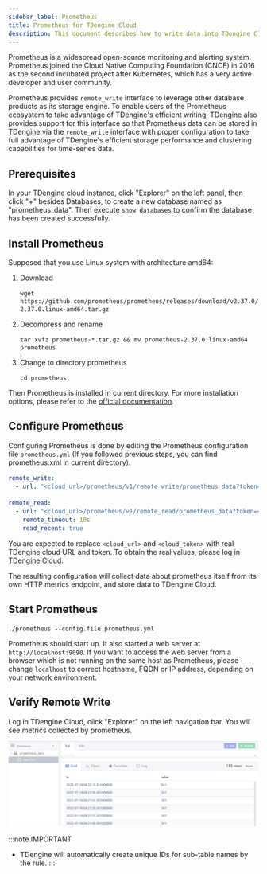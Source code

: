 ```yaml
---
sidebar_label: Prometheus
title: Prometheus for TDengine Cloud
description: This document describes how to write data into TDengine Cloud from Prometheus.
---
```


Prometheus is a widespread open-source monitoring and alerting system. Prometheus joined the Cloud Native Computing Foundation (CNCF) in 2016 as the second incubated project after Kubernetes, which has a very active developer and user community.

Prometheus provides `remote_write` interface to leverage other database products as its storage engine. To enable users of the Prometheus ecosystem to take advantage of TDengine's efficient writing, TDengine also provides support for this interface so that Prometheus data can be stored in TDengine via the `remote_write` interface with proper configuration to take full advantage of TDengine's efficient storage performance and clustering capabilities for time-series data.

## Prerequisites

In your TDengine cloud instance, click "Explorer" on the left panel, then click "+" besides Databases, to create a new database named as "prometheus_data". Then execute `show databases` to confirm the database has been created successfully.

## Install Prometheus

Supposed that you use Linux system with architecture amd64:
1. Download
    ```
    wget https://github.com/prometheus/prometheus/releases/download/v2.37.0/prometheus-2.37.0.linux-amd64.tar.gz
    ```
2. Decompress and rename
   ```
   tar xvfz prometheus-*.tar.gz && mv prometheus-2.37.0.linux-amd64 prometheus
   ```  
3. Change to directory prometheus
   ```
   cd prometheus
   ```

Then Prometheus is installed in current directory. For more installation options, please refer to the [official documentation](https://prometheus.io/docs/prometheus/latest/installation/).

## Configure Prometheus

Configuring Prometheus is done by editing the Prometheus configuration file `prometheus.yml` (If you followed previous steps, you can find prometheus.xml in current directory).

```yaml
remote_write:
  - url: "<cloud_url>/prometheus/v1/remote_write/prometheus_data?token=<cloud_token>"

remote_read:
  - url: "<cloud_url>/prometheus/v1/remote_read/prometheus_data?token=<cloud_token>"
    remote_timeout: 10s
    read_recent: true
```

<!-- exclude -->
You are expected to replace `<cloud_url>` and `<cloud_token>` with real TDengine cloud URL and token. To obtain the real values, please log in [TDengine Cloud](https://cloud.tdengine.com).
<!-- exclude-end -->

The resulting configuration will collect data about prometheus itself from its own HTTP metrics endpoint, and store data to TDengine Cloud.

## Start Prometheus

```
./prometheus --config.file prometheus.yml
```

Prometheus should start up. It also started a web server at `http://localhost:9090`. If you want to access the web server from a browser which is not running on the same host as Prometheus, please change `localhost` to correct hostname, FQDN or IP address, depending on your network environment.

## Verify Remote Write

Log in TDengine Cloud, click "Explorer" on the left navigation bar. You will see metrics collected by prometheus.

![TDengine prometheus remote_write result](prometheus_data.webp)

:::note IMPORTANT

- TDengine will automatically create unique IDs for sub-table names by the rule.
:::
